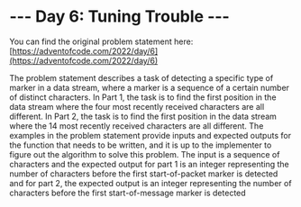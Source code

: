 # --- Day 6: Tuning Trouble ---

You can find the original problem statement here: [https://adventofcode.com/2022/day/6](https://adventofcode.com/2022/day/6)

The problem statement describes a task of detecting a specific type of marker in a data stream, where a marker is a sequence of a certain number of distinct characters. In Part 1, the task is to find the first position in the data stream where the four most recently received characters are all different. In Part 2, the task is to find the first position in the data stream where the 14 most recently received characters are all different. The examples in the problem statement provide inputs and expected outputs for the function that needs to be written, and it is up to the implementer to figure out the algorithm to solve this problem. The input is a sequence of characters and the expected output for part 1 is an integer representing the number of characters before the first start-of-packet marker is detected and for part 2, the expected output is an integer representing the number of characters before the first start-of-message marker is detected